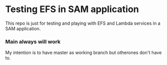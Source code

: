 # Testing EFS in SAM application

This repo is just for testing and playing with EFS and Lambda services in a SAM application.

### Main always will work
My intention is to have master as working branch but otherones don't have to.
